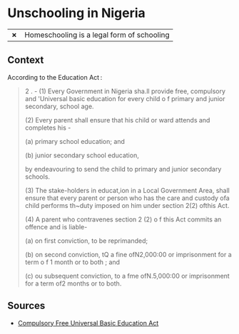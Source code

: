 # Unschooling in Nigeria
| | |
|-|-|
| __✗__ | Homeschooling is a legal form of schooling |
## Context

According to the Education Act :

> 2 . - (1) Every Government in Nigeria sha.ll provide free, compulsory and 'Universal basic education for every child o f primary and junior secondary, school age.
> 
> (2) Every parent shall ensure that his child or ward attends and completes his -
> 
>   (a) primary school education; and
>   
>   (b) junior secondary school education,
> 
> by endeavouring to send the child to primary and junior secondary schools.
> 
> (3) The stake-holders in educat,ion in a Local Government Area, shall ensure that every parent or person who has the care and custody ofa child performs th~duty imposed on him under section 2(2) ofthis Act.
> 
> (4) A parent who contravenes section 2 (2) o f this Act commits an offence and is liable-
> 
> (a) on first conviction, to be reprimanded;
> 
> (b) on second conviction, tQ a fine ofN2,000:00 or imprisonment for a term o f 1 month or to both ; and
> 
> (c) ou subsequent conviction, to a fme ofN.5,000:00 or imprisonment for a term of2 months or to both.

## Sources

* [Compulsory Free Universal Basic Education Act](https://www.unesco.org/education/edurights/media/docs/7bdbc8b2a9a9188909f3ed44baf5392c3b68f844.pdf)

